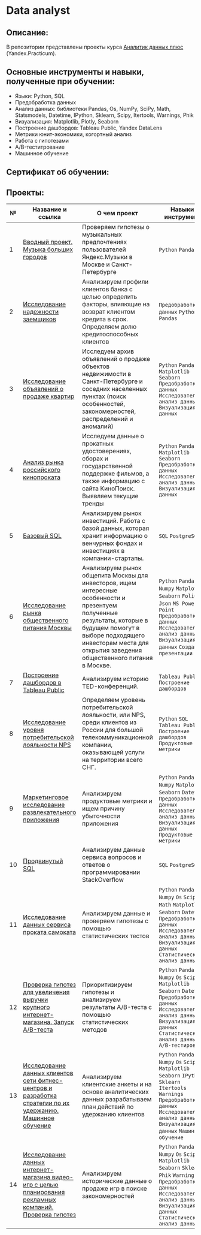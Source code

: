# Data analyst

## Описание:
В репозитории представлены проекты курса [Аналитик данных плюс](https://practicum.yandex.ru/data-analyst-plus/) (Yandex.Practicum).

## Основные инструменты и навыки, полученные при обучении:
- Языки: Python, SQL
- Предобработка данных 
- Анализ данных: библиотеки Pandas, Os, NumPy, SciPy, Math, Statsmodels, Datetime, IPython, Sklearn, Scipy, Itertools, Warnings, Phik
- Визуализация: Matplotlib, Plotly, Seaborn
- Построение дашбордов: Tableau Public, Yandex DataLens
- Метрики юнит-экономики, когортный анализ
- Работа с гипотезами
- A/B-теститрование
- Машинное обучение


## Сертификат об обучении:

## Проекты:

| №| Название и ссылка | О чем проект                                                     | Навыки и инструменты           |  
|-----------|-------------------|------------------------------------------------------------------|-----------------------------------|
|1              |[Вводный проект. Музыка больших городов](Big_cities_music/)|Проверяем гипотезы о музыкальных предпочтениях пользователей Яндекс.Музыки в Москве и Санкт-Петербурге|`Python` `Pandas`|
|2              |[Исследование надежности заемщиков](Banking_data_analysis/)|Анализируем профили клиентов банка с целью определить факторы, влияющие на возврат клиентом кредита в срок. Определяем долю кредитоспособных клиентов|`Предобработка данных` `Python` `Pandas`|
|3              |[Исследование объявлений о продаже квартир](Real_estate_sales_service/)|Исследуем архив объявлений о продаже объектов недвижимости в Санкт-Петербурге и соседних населенных пунктах (поиск особенностей, закономерностей, распределений и аномалий)|`Python` `Pandas` `Matplotlib` `Seaborn` `Предобработка данных` `Исследовательский анализ данных` `Визуализация данных`|
|4              |[Анализ рынка российского кинопроката](Film_distribution_market/)|Исследуем данные  о прокатных удостоверениях, сборах и государственной поддержке фильмов, а также информацию с сайта КиноПоиск. Выявляем текущие тренды|`Python` `Pandas` `Matplotlib` `Seaborn` `Предобработка данных` `Исследовательский анализ данных` `Визуализация данных`|
|5              |[Базовый SQL](SQL/)|Анализируем рынок инвестиций. Работа с базой данных, которая хранит информацию о венчурных фондах и инвестициях в компании-стартапы.|`SQL` `PostgreSQL`|
|6              |[Исследование рынка общественного питания Москвы](Catering_market/)|Анализируем рынок общепита Москвы для инвесторов, ищем интересные особенности и презентуем полученные результаты, которые в будущем помогут в выборе подходящего инвесторам места для открытия заведения общественного питания в Москве.|`Python` `Pandas` `Numpy` `Matplotlib` `Seaborn` `Folium` `Json` `MS Power Point` `Предобработка данных` `Исследовательский анализ данных` `Визуализация данных` `Создание презентации`| 
|7              |[Построение дашбордов в Tableau Public](TED/)|Анализируем историю TED-конференций.|`Tableau Public` `Построение дашбордов`|
|8              |[Исследование уровня потребительской лояльности NPS](NPS_telecom/)|Определяем уровень потребительской лояльности, или NPS, среди клиентов из России для большой телекоммуникационной компании, оказывающей услуги на территории всего СНГ.|`Python` `SQL` `Tableau Public` `Построение дашбордов` `Продуктовые метрики`|
|9              |[Маркетинговое исследование развлекательного приложения](Loss_analysis/)|Анализируем продуктовые метрики и ищем причину убыточности приложения|`Python` `Pandas` `Numpy` `Matplotlib` `Seaborn` `Datetime` `Предобработка данных` `Исследовательский анализ данных` `Визуализация данных` `Продуктовые метрики`|
|10             |[Продвинутый SQL](SQL/)|Анализируем данные сервиса вопросов и ответов о программировании StackOverflow|`SQL` `PostgreSQL`|
|11             |[Исследование данных сервиса проката самоката](Scooter_rental/)|Анализируем данные и проверяем гипотезы с помощью статистических тестов|`Python` `Pandas` `Numpy` `Os` `Scipy` `Math` `Matplotlib` `Seaborn` `Datetime` `Предобработка данных` `Исследовательский анализ данных` `Визуализация данных` `Статистический анализ данных`|
|12             |[Проверка гипотез для увеличения выручки крупного интернет-магазина. Запуск A/B-теста](Hypothesis.AB-test/)|Приоритизируем гипотезы и анализируем результаты A/B-теста с помощью статистических методов|`Python` `Pandas` `Numpy` `Os` `Scipy` `Matplotlib` `Seaborn` `Datetime` `Предобработка данных` `Исследовательский анализ данных` `Визуализация данных` `Статистический анализ данных` `A/B-тестирование`|
|13             |[Исследование данных клиентов сети фитнес-центров и разработка стратегии по их удержанию. Машинное обучение](Machine_learning/)|Анализируем клиентские анкеты и на основе аналитических данных разрабатываем план действий по удержанию клиентов|`Python` `Pandas` `Numpy` `Os` `Scipy` `Matplotlib` `Seaborn` `IPython` `Sklearn ` `Itertools` `Warnings` `Предобработка данных` `Исследовательский анализ данных` `Визуализация данных` `Машинное обучение`|
|14             |[Исследование данных интернет-магазина видео-игр с целью планирования рекламных компаний. Проверка гипотез](Video_game_store_hypothesis/)|Анализируем исторические данные о продаже игр в поиске закономерностей|`Python` `Pandas` `Numpy` `Os` `Scipy` `Matplotlib` `Seaborn` `Sklearn ` `Phik` `Warnings` `Предобработка данных` `Исследовательский анализ данных` `Визуализация данных` `Статистический анализ данных`|
